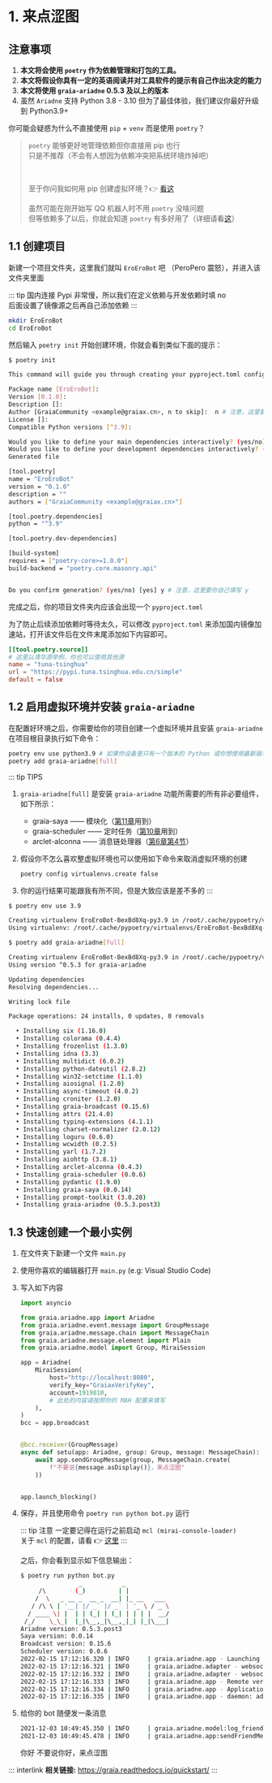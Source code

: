 # 1. 来点涩图

## 注意事项

1. **本文将会使用 `poetry` 作为依赖管理和打包的工具。**
2. **本文将假设你具有一定的英语阅读并对工具软件的提示有自己作出决定的能力**
3. **本文将使用 `graia-ariadne` 0.5.3 及以上的版本**
4. 虽然 `Ariadne` 支持 Python 3.8 - 3.10 但为了最佳体验，我们建议你最好升级到 Python3.9+

你可能会疑惑为什么不直接使用 `pip` + `venv` 而是使用 `poetry`？

> `poetry` 能够更好地管理依赖但你直接用 pip 也行  
> 只是不推荐（不会有人想因为依赖冲突把系统环境炸掉吧）
>
> &nbsp;
>
> 至于你问我如何用 pip 创建虚拟环境？👉 [看这](../before/Q&A.md#_9-当你遇到不会的东西的时候)
>
> 虽然可能在刚开始写 QQ 机器人时不用 `poetry` 没啥问题  
> 但等依赖多了以后，你就会知道 `poetry` 有多好用了（详细请看[这](../before/Q&A.md#_4-关于-poetry)）

## 1.1 创建项目

新建一个项目文件夹，这里我们就叫 `EroEroBot` 吧 （<Curtain>PeroPero 震怒</Curtain>），并进入该文件夹里面

::: tip
国内连接 Pypi 非常慢，所以我们在定义依赖与开发依赖时填 no  
后面设置了镜像源之后再自己添加依赖
:::

```bash
mkdir EroEroBot
cd EroEroBot
```

然后输入 `poetry init` 开始创建环境，你就会看到类似下面的提示：

```bash
$ poetry init

This command will guide you through creating your pyproject.toml config.

Package name [EroEroBot]:
Version [0.1.0]:
Description []:
Author [GraiaCommunity <example@graiax.cn>, n to skip]:  n # 注意，这里要你自己填写 n
License []:
Compatible Python versions [^3.9]:

Would you like to define your main dependencies interactively? (yes/no) [yes] n # 注意，这里要你自己填写 n
Would you like to define your development dependencies interactively? (yes/no) [yes] n # 注意，这里要你自己填写 n
Generated file

[tool.poetry]
name = "EroEroBot"
version = "0.1.0"
description = ""
authors = ["GraiaCommunity <example@graiax.cn>"]

[tool.poetry.dependencies]
python = "^3.9"

[tool.poetry.dev-dependencies]

[build-system]
requires = ["poetry-core>=1.0.0"]
build-backend = "poetry.core.masonry.api"


Do you confirm generation? (yes/no) [yes] y # 注意，这里要你自己填写 y
```

完成之后，你的项目文件夹内应该会出现一个 `pyproject.toml`

为了防止后续添加依赖时等待太久，可以修改 `pyproject.toml` 来添加国内镜像加速站，打开该文件后在文件末尾添加如下内容即可。

```toml
[[tool.poetry.source]]
# 这里以清华源举例，你也可以使用其他源
name = "tuna-tsinghua"
url = "https://pypi.tuna.tsinghua.edu.cn/simple"
default = false
```

## 1.2 启用虚拟环境并安装 `graia-ariadne`

在配置好环境之后，你需要给你的项目创建一个虚拟环境并且安装 `graia-ariadne`  
在项目根目录执行如下命令：

```bash
poetry env use python3.9 # 如果你设备里只有一个版本的 Python 或你想使用最新版本，则这一条命令可以不执行
poetry add graia-ariadne[full]
```

::: tip TIPS

1. `graia-ariadne[full]` 是安装 `graia-ariadne` 功能所需要的所有非必要组件，如下所示：

   - graia-saya —— 模块化（[第11章](./11_classification.md)用到）
   - graia-scheduler —— 定时任务（[第10章](./10_ohayou_oniichan.md)用到）
   - arclet-alconna —— 消息链处理器（[第6章第4节](./6_4_alconna.md)）

2. 假设你不怎么喜欢整虚拟环境也可以使用如下命令来取消虚拟环境的创建

   ```bash
   poetry config virtualenvs.create false
   ```

3. 你的运行结果可能跟我有所不同，但是大致应该是差不多的
:::

```bash
$ poetry env use 3.9

Creating virtualenv EroEroBot-BexBd8Xq-py3.9 in /root/.cache/pypoetry/virtualenvs
Using virtualenv: /root/.cache/pypoetry/virtualenvs/EroEroBot-BexBd8Xq-py3.9
```

```bash
$ poetry add graia-ariadne[full]

Creating virtualenv EroEroBot-BexBd8Xq-py3.9 in /root/.cache/pypoetry/virtualenvs
Using version ^0.5.3 for graia-ariadne

Updating dependencies
Resolving dependencies...

Writing lock file

Package operations: 24 installs, 0 updates, 0 removals

  • Installing six (1.16.0)
  • Installing colorama (0.4.4)
  • Installing frozenlist (1.3.0)
  • Installing idna (3.3)
  • Installing multidict (6.0.2)
  • Installing python-dateutil (2.8.2)
  • Installing win32-setctime (1.1.0)
  • Installing aiosignal (1.2.0)
  • Installing async-timeout (4.0.2)
  • Installing croniter (1.2.0)
  • Installing graia-broadcast (0.15.6)
  • Installing attrs (21.4.0)
  • Installing typing-extensions (4.1.1)
  • Installing charset-normalizer (2.0.12)
  • Installing loguru (0.6.0)
  • Installing wcwidth (0.2.5)
  • Installing yarl (1.7.2)
  • Installing aiohttp (3.8.1)
  • Installing arclet-alconna (0.4.3)
  • Installing graia-scheduler (0.0.6)
  • Installing pydantic (1.9.0)
  • Installing graia-saya (0.0.14)
  • Installing prompt-toolkit (3.0.28)
  • Installing graia-ariadne (0.5.3.post3)
```

## 1.3 快速创建一个最小实例

1. 在文件夹下新建一个文件 `main.py`
2. 使用你喜欢的编辑器打开 `main.py` (e.g: Visual Studio Code)
3. 写入如下内容

   ```python
   import asyncio

   from graia.ariadne.app import Ariadne
   from graia.ariadne.event.message import GroupMessage
   from graia.ariadne.message.chain import MessageChain
   from graia.ariadne.message.element import Plain
   from graia.ariadne.model import Group, MiraiSession

   app = Ariadne(
       MiraiSession(
           host="http://localhost:8080",
           verify_key="GraiaxVerifyKey",
           account=1919810,
           # 此处的内容请按照你的 MAH 配置来填写
       ),
   )
   bcc = app.broadcast


   @bcc.receiver(GroupMessage)
   async def setu(app: Ariadne, group: Group, message: MessageChain):
       await app.sendGroupMessage(group, MessageChain.create(
           f"不要说{message.asDisplay()}，来点涩图"
       ))


   app.launch_blocking()
   ```

4. 保存，并且使用命令 `poetry run python bot.py` 运行

   ::: tip 注意
   一定要记得在运行之前启动 `mcl (mirai-console-loader)`  
   关于 `mcl` 的配置，请看 👉 [这里](../before/Q&A.md#_3-关于-mirai-环境)
   :::

   之后，你会看到显示如下信息输出：

    ```bash
    $ poetry run python bot.py
                    _           _
         /\        (_)         | |
        /  \   _ __ _  __ _  __| |_ __   ___
       / /\ \ | '__| |/ _` |/ _` | '_ \ / _ \
      / ____ \| |  | | (_| | (_| | | | |  __/
     /_/    \_\_|  |_|\__,_|\__,_|_| |_|\___|
    Ariadne version: 0.5.3.post3
    Saya version: 0.0.14
    Broadcast version: 0.15.6
    Scheduler version: 0.0.6
    2022-02-15 17:12:16.320 | INFO     | graia.ariadne.app - Launching app...
    2022-02-15 17:12:16.321 | INFO     | graia.ariadne.adapter - websocket: connected
    2022-02-15 17:12:16.332 | INFO     | graia.ariadne.adapter - websocket: ping task created
    2022-02-15 17:12:16.333 | INFO     | graia.ariadne.app - Remote version: 2.4.0
    2022-02-15 17:12:16.334 | INFO     | graia.ariadne.app - Application launched with 0.012s
    2022-02-15 17:12:16.335 | INFO     | graia.ariadne.app - daemon: adapter started
    ```

5. 给你的 bot 随便发一条消息

   ```bash
   2021-12-03 10:49:45.350 | INFO     | graia.ariadne.model:log_friend_message:114 - 1919810: [Graiax(114514)] -> '你好'
   2021-12-03 10:49:45.478 | INFO     | graia.ariadne.app:sendFriendMessage:114 - [BOT 1919810] Friend(114514) <- '不要说你好，来点涩图'
   ```

   <ChatPanel title="GraiaCommunity">
   <ChatMessage name="GraiaX" onright>你好</ChatMessage>
   <ChatMessage name="EroEroBot" :avatar="$withBase('/avatar/ero.webp')">不要说你好，来点涩图</ChatMessage>
   </ChatPanel>

::: interlink
**相关链接:** <https://graia.readthedocs.io/quickstart/>
:::
